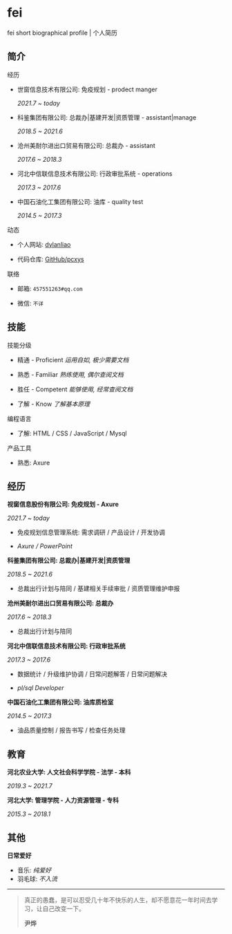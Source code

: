 # fei

fei short biographical profile | 个人简历

## 简介

经历

- 世窗信息技术有限公司: 免疫规划 - prodect manger
  
  _2021.7 ~ today_

- 科鉴集团有限公司: 总裁办|基建开发|资质管理 - assistant|manage
  
  _2018.5 ~ 2021.6_

- 沧州美耐尔进出口贸易有限公司: 总裁办 - assistant
  
  _2017.6 ~ 2018.3_

- 河北中信联信息技术有限公司: 行政审批系统 - operations
  
  _2017.3 ~ 2017.6_

- 中国石油化工集团有限公司: 油库 - quality test
  
  _2014.5 ~ 2017.3_

动态

- 个人网站: [dylanliao](https://liaofei.org)

- 代码仓库: [GitHub/pcxys](https://github.com/pcxys)

联络

- 邮箱: `457551263#qq.com`
  
  <!-- - _replace # with @_ -->

- 微信: `不详`

## 技能

技能分级

- 精通 - Proficient
  _运用自如, 极少需要文档_

- 熟悉 - Familiar
  _熟练使用, 偶尔查阅文档_

- 胜任 - Competent
  _能够使用, 经常查阅文档_

- 了解 - Know
  _了解基本原理_

编程语言

- 了解: HTML / CSS / JavaScript / Mysql

产品工具

- 熟悉: Axure

## 经历

**视窗信息股份有限公司: 免疫规划 - Axure**

_2021.7 ~ today_

- 免疫规划信息管理系统: 需求调研 / 产品设计 / 开发协调 

- _Axure / PowerPoint_

**科鉴集团有限公司: 总裁办|基建开发|资质管理**

_2018.5 ~ 2021.6_

- 总裁出行计划与陪同 / 基建相关手续审批 / 资质管理维护申报

**沧州美耐尔进出口贸易有限公司: 总裁办**

_2017.6 ~ 2018.3_

- 总裁出行计划与陪同

**河北中信联信息技术有限公司: 行政审批系统**

*2017.3 ~ 2017.6*

- 数据统计 / 升级维护协调 / 日常问题解答 / 日常问题解决

- _pl/sql Developer_

**中国石油化工集团有限公司: 油库质检室**

_2014.5 ~ 2017.3_

- 油品质量控制 / 报告书写 / 检查任务处理

## 教育

**河北农业大学: 人文社会科学学院 - 法学 - 本科**

_2019.3 ~ 2021.7_

**河北大学: 管理学院 - 人力资源管理 - 专科**

_2015.3 ~ 2018.1_

## 其他

**日常爱好**

- 音乐: _纯爱好_
- 羽毛球: _不入流_



---

> 真正的愚蠢，是可以忍受几十年不快乐的人生，却不愿意花一年时间去学习，让自己改变一下。
> 
> 
> **尹烨**


